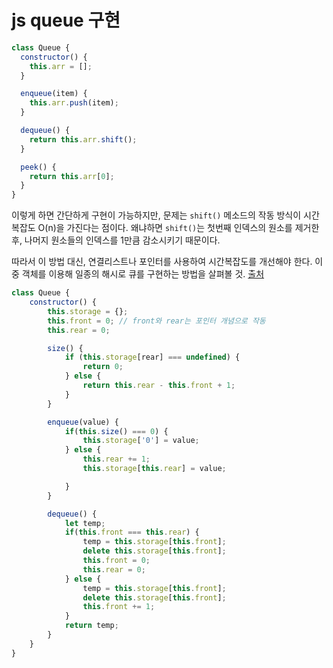 # js queue 구현

```js
class Queue {
  constructor() {
    this.arr = [];
  }

  enqueue(item) {
    this.arr.push(item);
  }

  dequeue() {
    return this.arr.shift();
  }

  peek() {
    return this.arr[0];
  }
}
```

이렇게 하면 간단하게 구현이 가능하지만, 문제는 `shift()` 메소드의 작동 방식이 시간복잡도 O(n)을 가진다는 점이다. 왜냐하면 `shift()`는 첫번째 인덱스의 원소를 제거한 후, 나머지 원소들의 인덱스를 1만큼 감소시키기 때문이다.

따라서 이 방법 대신, 연결리스트나 포인터를 사용하여 시간복잡도를 개선해야 한다. 이 중 객체를 이용해 일종의 해시로 큐를 구현하는 방법을 살펴볼 것.
[출처](https://velog.io/@longroadhome/%EC%9E%90%EB%A3%8C%EA%B5%AC%EC%A1%B0-JS%EB%A1%9C-%EA%B5%AC%ED%98%84%ED%95%98%EB%8A%94-.%ED%81%90-Queue)

```js
class Queue {
    constructor() {
        this.storage = {};
        this.front = 0; // front와 rear는 포인터 개념으로 작동
        this.rear = 0;

        size() {
            if (this.storage[rear] === undefined) {
                return 0;
            } else {
                return this.rear - this.front + 1;
            }
        }

        enqueue(value) {
            if(this.size() === 0) {
                this.storage['0'] = value;
            } else {
                this.rear += 1;
                this.storage[this.rear] = value;

            }
        }

        dequeue() {
            let temp;
            if(this.front === this.rear) {
                temp = this.storage[this.front];
                delete this.storage[this.front];
                this.front = 0;
                this.rear = 0;
            } else {
                temp = this.storage[this.front];
                delete this.storage[this.front];
                this.front += 1;
            }
            return temp;
        }
    }
}
```

